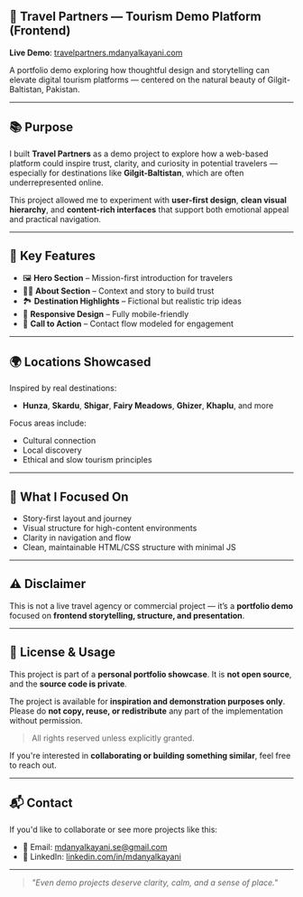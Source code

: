 ## 🌄 Travel Partners — Tourism Demo Platform (Frontend)

**Live Demo**: [travelpartners.mdanyalkayani.com](https://travelpartners.mdanyalkayani.com)

A portfolio demo exploring how thoughtful design and storytelling can elevate digital tourism platforms — centered on the natural beauty of Gilgit-Baltistan, Pakistan.

---

## 📚 Purpose

I built **Travel Partners** as a demo project to explore how a web-based platform could inspire trust, clarity, and curiosity in potential travelers — especially for destinations like **Gilgit-Baltistan**, which are often underrepresented online.

This project allowed me to experiment with **user-first design**, **clean visual hierarchy**, and **content-rich interfaces** that support both emotional appeal and practical navigation.

---

## 🧭 Key Features

* 🖼️ **Hero Section** – Mission-first introduction for travelers
* 🧑‍💼 **About Section** – Context and story to build trust
* 🏞️ **Destination Highlights** – Fictional but realistic trip ideas
* 📱 **Responsive Design** – Fully mobile-friendly
* 📣 **Call to Action** – Contact flow modeled for engagement

---

## 🌍 Locations Showcased

Inspired by real destinations:

* **Hunza**, **Skardu**, **Shigar**, **Fairy Meadows**, **Ghizer**, **Khaplu**, and more

Focus areas include:

* Cultural connection
* Local discovery
* Ethical and slow tourism principles

---

## 🧠 What I Focused On

* Story-first layout and journey
* Visual structure for high-content environments
* Clarity in navigation and flow
* Clean, maintainable HTML/CSS structure with minimal JS

---

## ⚠️ Disclaimer

This is not a live travel agency or commercial project — it’s a **portfolio demo** focused on **frontend storytelling, structure, and presentation**.

---

## 📄 License & Usage

This project is part of a **personal portfolio showcase**.
It is **not open source**, and the **source code is private**.

The project is available for **inspiration and demonstration purposes only**.
Please do **not copy, reuse, or redistribute** any part of the implementation without permission.

> All rights reserved unless explicitly granted.

If you're interested in **collaborating or building something similar**, feel free to reach out.

---

## 📬 Contact

If you'd like to collaborate or see more projects like this:

* 📧 Email: [mdanyalkayani.se@gmail.com](mailto:mdanyalkayani.se@gmail.com)
* 💼 LinkedIn: [linkedin.com/in/mdanyalkayani](https://linkedin.com/in/mdanyalkayani)

---

> *"Even demo projects deserve clarity, calm, and a sense of place."*
